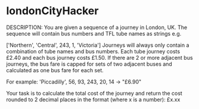 # londonCityHacker

DESCRIPTION:
You are given a sequence of a journey in London, UK. The sequence will contain bus numbers and TFL tube names as strings e.g.

['Northern', 'Central', 243, 1, 'Victoria']
Journeys will always only contain a combination of tube names and bus numbers. Each tube journey costs £2.40 and each bus journey costs £1.50. If there are 2 or more adjacent bus journeys, the bus fare is capped for sets of two adjacent buses and calculated as one bus fare for each set.

For example: 'Piccadilly', 56, 93, 243, 20, 14 -> "£6.90"

Your task is to calculate the total cost of the journey and return the cost rounded to 2 decimal places in the format (where x is a number): £x.xx

